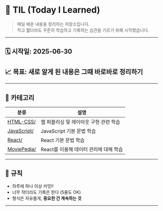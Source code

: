# 📝 TIL (Today I Learned)

> 매일 배운 내용을 정리하는 저장소입니다.  
> 작고 짧더라도 꾸준히 학습하고 기록하는 습관을 기르기 위해 시작했습니다.

---

## 🗓 시작일: 2025-06-30  
## 📈 목표: **새로 알게 된 내용은 그때 바로바로 정리하기**

---

## 📁 카테고리

| 분류 | 설명 |
|------|------|
| [HTML-CSS/](./HTML-CSS/) | 웹 퍼블리싱 및 레이아웃 구현 관련 학습 |
| [JavaScript/](./JavaScript/) | JavaScript 기본 문법 학습 |
| [React/](./React/) | React 기본 문법 학습 |
| [MoviePedia/](./MoviePedia/) | React를 이용해 데이터 관리에 대해 학습 |

---

## 📌 규칙

- 하루에 하나 이상 커밋!!
- 너무 작더라도 기록은 한다 (5줄도 OK)
- 형식은 자유롭게, **중요한 건 계속하는 것**

---
